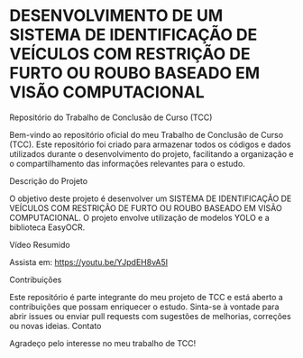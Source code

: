 # DESENVOLVIMENTO DE UM SISTEMA DE IDENTIFICAÇÃO DE VEÍCULOS COM RESTRIÇÃO DE FURTO OU ROUBO BASEADO EM VISÃO COMPUTACIONAL

Repositório do Trabalho de Conclusão de Curso (TCC)

Bem-vindo ao repositório oficial do meu Trabalho de Conclusão de Curso (TCC). Este repositório foi criado para armazenar todos os códigos e dados utilizados durante o desenvolvimento do projeto, facilitando a organização e o compartilhamento das informações relevantes para o estudo.

Descrição do Projeto

O objetivo deste projeto é desenvolver um SISTEMA DE IDENTIFICAÇÃO DE VEÍCULOS COM RESTRIÇÃO DE FURTO OU ROUBO BASEADO EM VISÃO COMPUTACIONAL. O projeto envolve utilização de modelos YOLO e a biblioteca EasyOCR.

Vídeo Resumido

Assista em: <https://youtu.be/YJpdEH8vA5I>

Contribuições

Este repositório é parte integrante do meu projeto de TCC e está aberto a contribuições que possam enriquecer o estudo. Sinta-se à vontade para abrir issues ou enviar pull requests com sugestões de melhorias, correções ou novas ideias.
Contato

Agradeço pelo interesse no meu trabalho de TCC!
